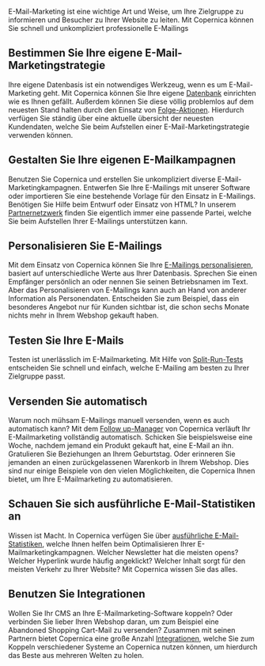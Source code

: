 E-Mail-Marketing ist eine wichtige Art und Weise, um Ihre Zielgruppe zu
informieren und Besucher zu Ihrer Website zu leiten. Mit Copernica
können Sie schnell und unkompliziert professionelle E-Mailings

Bestimmen Sie Ihre eigene E-Mail-Marketingstrategie
---------------------------------------------------

Ihre eigene Datenbasis ist ein notwendiges Werkzeug, wenn es um
E-Mail-Marketing geht. Mit Copernica können Sie Ihre eigene
[Datenbank](http://www.copernica.com/de/funktionen/profile/erstellen-sie-ihre-eigene-datenbank "Erstellen Sie Ihre eigene Datenbank")
einrichten wie es Ihnen gefällt. Außerdem können Sie diese völlig
problemlos auf dem neuesten Stand halten durch den Einsatz von
[Folge-Aktionen](http://www.copernica.com/de/funktionen/e-mailings/automatisieren-sie-ihre-kampagnen "Automatisieren Sie Ihre Kampagnen").
Hierdurch verfügen Sie ständig über eine aktuelle übersicht der neuesten
Kundendaten, welche Sie beim Aufstellen einer E-Mail-Marketingstrategie
verwenden können.

Gestalten Sie Ihre eigenen E-Mailkampagnen
------------------------------------------

Benutzen Sie Copernica und erstellen Sie unkompliziert diverse
E-Mail-Marketingkampagnen. Entwerfen Sie Ihre E-Mailings mit unserer
Software oder importieren Sie eine bestehende Vorlage für den Einsatz in
E-Mailings. Benötigen Sie Hilfe beim Entwurf oder Einsatz von HTML? In
unserem
[Partnernetzwerk](http://www.copernica.com/de/support/finden-sie-einen-partner "Partnernetzwerk von Copernica")
finden Sie eigentlich immer eine passende Partei, welche Sie beim
Aufstellen Ihrer E-Mailings unterstützen kann.

Personalisieren Sie E-Mailings
------------------------------

Mit dem Einsatz von Copernica können Sie Ihre [E-Mailings
personalisieren](http://www.copernica.com/de/funktionen/e-mailings/e-mailings-gestalten "Erstellen von E-Mailings"),
basiert auf unterschiedliche Werte aus Ihrer Datenbasis. Sprechen Sie
einen Empfänger persönlich an oder nennen Sie seinen Betriebsnamen im
Text. Aber das Personalisieren von E-Mailings kann auch an Hand von
anderer Information als Personendaten. Entscheiden Sie zum Beispiel,
dass ein besonderes Angebot nur für Kunden sichtbar ist, die schon sechs
Monate nichts mehr in Ihrem Webshop gekauft haben.

Testen Sie Ihre E-Mails
-----------------------

Testen ist unerlässlich im E-Mailmarketing. Mit Hilfe von
[Split-Run-Tests](http://www.copernica.com/de/funktionen/e-mailings/testen-sie-vor-dem-versenden "Test bevor Sie versenden")
entscheiden Sie schnell und einfach, welche E-Mailing am besten zu Ihrer
Zielgruppe passt.

Versenden Sie automatisch
-------------------------

Warum noch mühsam E-Mailings manuell versenden, wenn es auch automatisch
kann? Mit dem [Follow
up-Manager](http://www.copernica.com/de/funktionen/e-mailings/automatisieren-sie-ihre-kampagnen "Automatisieren Sie Ihre Kampagnen")
von Copernica verläuft Ihr E-Mailmarketing vollständig automatisch.
Schicken Sie beispielsweise eine Woche, nachdem jemand ein Produkt
gekauft hat, eine E-Mail an ihn. Gratulieren Sie Beziehungen an Ihrem
Geburtstag. Oder erinneren Sie jemanden an einen zurückgelassenen
Warenkorb in Ihrem Webshop. Dies sind nur einige Beispiele von den
vielen Möglichkeiten, die Copernica Ihnen bietet, um Ihre
E-Mailmarketing zu automatisieren.

Schauen Sie sich ausführliche E-Mail-Statistiken an
---------------------------------------------------

Wissen ist Macht. In Copernica verfügen Sie über [ausführliche
E-Mail-Statistiken](http://www.copernica.com/de/funktionen/e-mailings/ausfuhrliche-e-mail-statistiken "Ausführliche E-Mail-Statistiken"),
welche Ihnen helfen beim Optimalisieren Ihrer E-Mailmarketingkampagnen.
Welcher Newsletter hat die meisten opens? Welcher Hyperlink wurde häufig
angeklickt? Welcher Inhalt sorgt für den meisten Verkehr zu Ihrer
Website? Mit Copernica wissen Sie das alles.

Benutzen Sie Integrationen
--------------------------

Wollen Sie Ihr CMS an Ihre E-Mailmarketing-Software koppeln? Oder
verbinden Sie lieber Ihren Webshop daran, um zum Beispiel eine Abandoned
Shopping Cart-Mail zu versenden? Zusammen mit seinen Partnern bietet
Copernica eine große Anzahl
[Integrationen](http://www.copernica.com/de/support/integrationen "Integrationen"),
welche Sie zum Koppeln verschiedener Systeme an Copernica nutzen können,
um hierdurch das Beste aus mehreren Welten zu holen.
